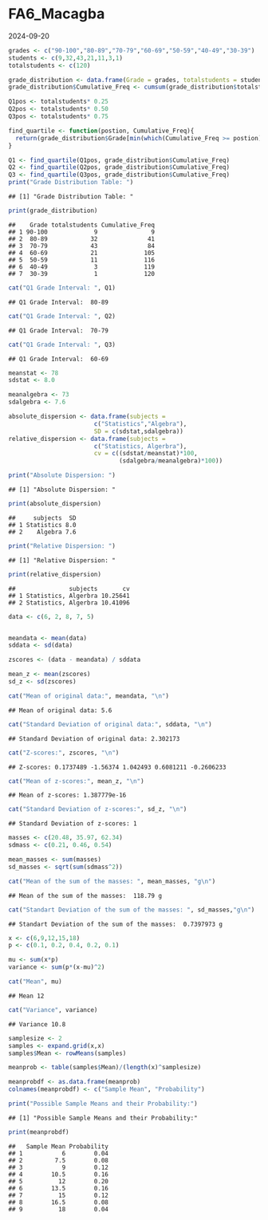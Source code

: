 FA6_Macagba
================
2024-09-20

``` r
grades <- c("90-100","80-89","70-79","60-69","50-59","40-49","30-39")
students <- c(9,32,43,21,11,3,1)
totalstudents <- c(120)

grade_distribution <- data.frame(Grade = grades, totalstudents = students)
grade_distribution$Cumulative_Freq <- cumsum(grade_distribution$totalstudents)

Q1pos <- totalstudents* 0.25
Q2pos <- totalstudents* 0.50
Q3pos <- totalstudents* 0.75

find_quartile <- function(postion, Cumulative_Freq){
  return(grade_distribution$Grade[min(which(Cumulative_Freq >= postion))])
}

Q1 <- find_quartile(Q1pos, grade_distribution$Cumulative_Freq)
Q2 <- find_quartile(Q2pos, grade_distribution$Cumulative_Freq)
Q3 <- find_quartile(Q3pos, grade_distribution$Cumulative_Freq)
print("Grade Distribution Table: ")
```

    ## [1] "Grade Distribution Table: "

``` r
print(grade_distribution)
```

    ##    Grade totalstudents Cumulative_Freq
    ## 1 90-100             9               9
    ## 2  80-89            32              41
    ## 3  70-79            43              84
    ## 4  60-69            21             105
    ## 5  50-59            11             116
    ## 6  40-49             3             119
    ## 7  30-39             1             120

``` r
cat("Q1 Grade Interval: ", Q1)
```

    ## Q1 Grade Interval:  80-89

``` r
cat("Q1 Grade Interval: ", Q2)
```

    ## Q1 Grade Interval:  70-79

``` r
cat("Q1 Grade Interval: ", Q3)
```

    ## Q1 Grade Interval:  60-69

``` r
meanstat <- 78
sdstat <- 8.0

meanalgebra <- 73
sdalgebra <- 7.6

absolute_dispersion <- data.frame(subjects = 
                        c("Statistics","Algebra"),
                        SD = c(sdstat,sdalgebra))
relative_dispersion <- data.frame(subjects = 
                        c("Statistics, Algerbra"),
                        cv = c((sdstat/meanstat)*100,
                               (sdalgebra/meanalgebra)*100))

print("Absolute Dispersion: ")
```

    ## [1] "Absolute Dispersion: "

``` r
print(absolute_dispersion)
```

    ##     subjects  SD
    ## 1 Statistics 8.0
    ## 2    Algebra 7.6

``` r
print("Relative Dispersion: ")
```

    ## [1] "Relative Dispersion: "

``` r
print(relative_dispersion)
```

    ##               subjects       cv
    ## 1 Statistics, Algerbra 10.25641
    ## 2 Statistics, Algerbra 10.41096

``` r
data <- c(6, 2, 8, 7, 5)


meandata <- mean(data)
sddata <- sd(data)

zscores <- (data - meandata) / sddata

mean_z <- mean(zscores)
sd_z <- sd(zscores)

cat("Mean of original data:", meandata, "\n")
```

    ## Mean of original data: 5.6

``` r
cat("Standard Deviation of original data:", sddata, "\n")
```

    ## Standard Deviation of original data: 2.302173

``` r
cat("Z-scores:", zscores, "\n")
```

    ## Z-scores: 0.1737489 -1.56374 1.042493 0.6081211 -0.2606233

``` r
cat("Mean of z-scores:", mean_z, "\n")
```

    ## Mean of z-scores: 1.387779e-16

``` r
cat("Standard Deviation of z-scores:", sd_z, "\n")
```

    ## Standard Deviation of z-scores: 1

``` r
masses <- c(20.48, 35.97, 62.34)
sdmass <- c(0.21, 0.46, 0.54)

mean_masses <- sum(masses)
sd_masses <- sqrt(sum(sdmass^2))

cat("Mean of the sum of the masses: ", mean_masses, "g\n")
```

    ## Mean of the sum of the masses:  118.79 g

``` r
cat("Standart Deviation of the sum of the masses: ", sd_masses,"g\n")
```

    ## Standart Deviation of the sum of the masses:  0.7397973 g

``` r
x <- c(6,9,12,15,18)
p <- c(0.1, 0.2, 0.4, 0.2, 0.1)

mu <- sum(x*p)
variance <- sum(p*(x-mu)^2)

cat("Mean", mu)
```

    ## Mean 12

``` r
cat("Variance", variance)
```

    ## Variance 10.8

``` r
samplesize <- 2
samples <- expand.grid(x,x)
samples$Mean <- rowMeans(samples)

meanprob <- table(samples$Mean)/(length(x)^samplesize)

meanprobdf <- as.data.frame(meanprob)
colnames(meanprobdf) <- c("Sample Mean", "Probability")

print("Possible Sample Means and their Probability:")
```

    ## [1] "Possible Sample Means and their Probability:"

``` r
print(meanprobdf)
```

    ##   Sample Mean Probability
    ## 1           6        0.04
    ## 2         7.5        0.08
    ## 3           9        0.12
    ## 4        10.5        0.16
    ## 5          12        0.20
    ## 6        13.5        0.16
    ## 7          15        0.12
    ## 8        16.5        0.08
    ## 9          18        0.04
